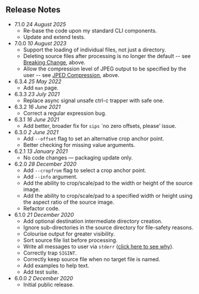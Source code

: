 ## Release Notes ##

- 7.1.0 *24 August 2025*
    - Re-base the code upon my standard CLI components.
    - Update and extend tests.
- 7.0.0 *10 August 2023*
    - Support the loading of individual files, not just a directory.
    - Deleting source files after processing is no longer the default -- see [Breaking Change](#breaking-change), above.
    - Allow the compression level of JPEG output to be specified by the user -- see [JPED Compression](#jpeg-compression), above.
- 6.3.4 *25 May 2022*
    - Add `man` page.
- 6.3.3 *23 July 2021*
    - Replace async signal unsafe ctrl-c trapper with safe one.
- 6.3.2 *16 June 2021*
    - Correct a regular expression bug.
- 6.3.1 *16 June 2021*
    - Add better, broader fix for `sips` `no zero offsets, please’ issue.
- 6.3.0 *2 June 2021*
    - Add `--offset` flag to set an alternative crop anchor point.
    - Better checking for missing value arguments.
- 6.2.1 *13 January 2021*
    - No code changes — packaging update only.
- 6.2.0 *28 December 2020*
    - Add `--cropfrom` flag to select a crop anchor point.
    - Add `--info` argument.
    - Add the ability to crop/scale/pad to the width or height of the source image.
    - Add the ability to crop/scale/pad to a specified width or height using the aspect ratio of the source image.
    - Refactor code.
- 6.1.0 *21 December 2020*
    - Add optional destination intermediate directory creation.
    - Ignore sub-directories in the source directory for file-safety reasons.
    - Colourise output for greater visibility.
    - Sort source file list before processing.
    - Write all messages to user via `stderr` ([click here to see why](https://clig.dev/#the-basics)).
    - Correctly trap `SIGINT`.
    - Correctly keep source file when no target file is named.
    - Add examples to help text.
    - Add test suite.
- 6.0.0 *2 December 2020*
    - Initial public release.

